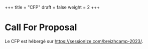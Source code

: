 +++
title = "CFP"
draft = false
weight = 2
+++

# Call For Proposal

Le CFP est hébergé sur https://sessionize.com/breizhcamp-2023/.

